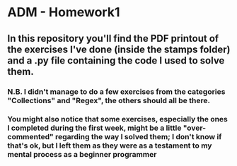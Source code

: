 # ADM - Homework1

## In this repository you'll find the PDF printout of the exercises I've done (inside the stamps folder) and a .py file containing the code I used to solve them. 
### N.B. I didn't manage to do a few exercises from the categories "Collections" and "Regex", the others should all be there.
### You might also notice that some exercises, especially the ones I completed during the first week, might be a little "over-commented" regarding the way I solved them; I don't know if that's ok, but I left them as they were as a testament to my mental process as a beginner programmer
